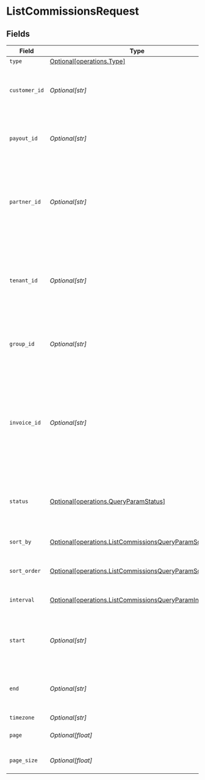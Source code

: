 # ListCommissionsRequest


## Fields

| Field                                                                                                                                                         | Type                                                                                                                                                          | Required                                                                                                                                                      | Description                                                                                                                                                   | Example                                                                                                                                                       |
| ------------------------------------------------------------------------------------------------------------------------------------------------------------- | ------------------------------------------------------------------------------------------------------------------------------------------------------------- | ------------------------------------------------------------------------------------------------------------------------------------------------------------- | ------------------------------------------------------------------------------------------------------------------------------------------------------------- | ------------------------------------------------------------------------------------------------------------------------------------------------------------- |
| `type`                                                                                                                                                        | [Optional[operations.Type]](../../models/operations/type.md)                                                                                                  | :heavy_minus_sign:                                                                                                                                            | N/A                                                                                                                                                           |                                                                                                                                                               |
| `customer_id`                                                                                                                                                 | *Optional[str]*                                                                                                                                               | :heavy_minus_sign:                                                                                                                                            | Filter the list of commissions by the associated customer.                                                                                                    |                                                                                                                                                               |
| `payout_id`                                                                                                                                                   | *Optional[str]*                                                                                                                                               | :heavy_minus_sign:                                                                                                                                            | Filter the list of commissions by the associated payout.                                                                                                      |                                                                                                                                                               |
| `partner_id`                                                                                                                                                  | *Optional[str]*                                                                                                                                               | :heavy_minus_sign:                                                                                                                                            | Filter the list of commissions by the associated partner. When specified, takes precedence over `tenantId`.                                                   |                                                                                                                                                               |
| `tenant_id`                                                                                                                                                   | *Optional[str]*                                                                                                                                               | :heavy_minus_sign:                                                                                                                                            | Filter the list of commissions by the associated partner's `tenantId` (their unique ID within your database).                                                 |                                                                                                                                                               |
| `group_id`                                                                                                                                                    | *Optional[str]*                                                                                                                                               | :heavy_minus_sign:                                                                                                                                            | Filter the list of commissions by the associated partner group.                                                                                               |                                                                                                                                                               |
| `invoice_id`                                                                                                                                                  | *Optional[str]*                                                                                                                                               | :heavy_minus_sign:                                                                                                                                            | Filter the list of commissions by the associated invoice. Since invoiceId is unique on a per-program basis, this will only return one commission per invoice. |                                                                                                                                                               |
| `status`                                                                                                                                                      | [Optional[operations.QueryParamStatus]](../../models/operations/queryparamstatus.md)                                                                          | :heavy_minus_sign:                                                                                                                                            | Filter the list of commissions by their corresponding status.                                                                                                 |                                                                                                                                                               |
| `sort_by`                                                                                                                                                     | [Optional[operations.ListCommissionsQueryParamSortBy]](../../models/operations/listcommissionsqueryparamsortby.md)                                            | :heavy_minus_sign:                                                                                                                                            | The field to sort the list of commissions by.                                                                                                                 |                                                                                                                                                               |
| `sort_order`                                                                                                                                                  | [Optional[operations.ListCommissionsQueryParamSortOrder]](../../models/operations/listcommissionsqueryparamsortorder.md)                                      | :heavy_minus_sign:                                                                                                                                            | The sort order for the list of commissions.                                                                                                                   |                                                                                                                                                               |
| `interval`                                                                                                                                                    | [Optional[operations.ListCommissionsQueryParamInterval]](../../models/operations/listcommissionsqueryparaminterval.md)                                        | :heavy_minus_sign:                                                                                                                                            | The interval to retrieve commissions for.                                                                                                                     |                                                                                                                                                               |
| `start`                                                                                                                                                       | *Optional[str]*                                                                                                                                               | :heavy_minus_sign:                                                                                                                                            | The start date of the date range to filter the commissions by.                                                                                                |                                                                                                                                                               |
| `end`                                                                                                                                                         | *Optional[str]*                                                                                                                                               | :heavy_minus_sign:                                                                                                                                            | The end date of the date range to filter the commissions by.                                                                                                  |                                                                                                                                                               |
| `timezone`                                                                                                                                                    | *Optional[str]*                                                                                                                                               | :heavy_minus_sign:                                                                                                                                            | N/A                                                                                                                                                           |                                                                                                                                                               |
| `page`                                                                                                                                                        | *Optional[float]*                                                                                                                                             | :heavy_minus_sign:                                                                                                                                            | The page number for pagination.                                                                                                                               | 1                                                                                                                                                             |
| `page_size`                                                                                                                                                   | *Optional[float]*                                                                                                                                             | :heavy_minus_sign:                                                                                                                                            | The number of items per page.                                                                                                                                 | 50                                                                                                                                                            |